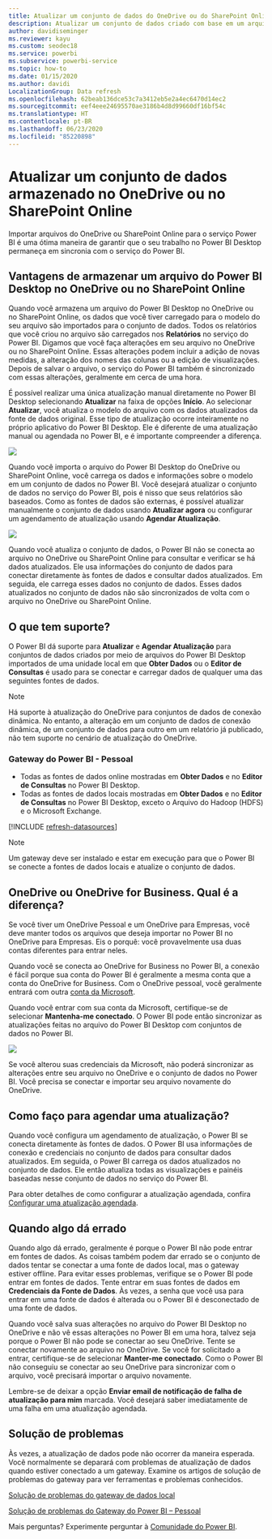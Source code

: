 ```yaml
---
title: Atualizar um conjunto de dados do OneDrive ou do SharePoint Online
description: Atualizar um conjunto de dados criado com base em um arquivo do Power BI Desktop no OneDrive ou SharePoint Online
author: davidiseminger
ms.reviewer: kayu
ms.custom: seodec18
ms.service: powerbi
ms.subservice: powerbi-service
ms.topic: how-to
ms.date: 01/15/2020
ms.author: davidi
LocalizationGroup: Data refresh
ms.openlocfilehash: 62beab136dce53c7a3412eb5e2a4ec6470d14ec2
ms.sourcegitcommit: eef4eee24695570ae3186b4d8d99660df16bf54c
ms.translationtype: HT
ms.contentlocale: pt-BR
ms.lasthandoff: 06/23/2020
ms.locfileid: "85220898"
---
```

# <a name="refresh-a-dataset-stored-on-onedrive-or-sharepoint-online"></a>Atualizar um conjunto de dados armazenado no OneDrive ou no SharePoint Online
Importar arquivos do OneDrive ou SharePoint Online para o serviço Power BI é uma ótima maneira de garantir que o seu trabalho no Power BI Desktop permaneça em sincronia com o serviço do Power BI.

## <a name="advantages-of-storing-a-power-bi-desktop-file-on-onedrive-or-sharepoint-online"></a>Vantagens de armazenar um arquivo do Power BI Desktop no OneDrive ou no SharePoint Online
Quando você armazena um arquivo do Power BI Desktop no OneDrive ou no SharePoint Online, os dados que você tiver carregado para o modelo do seu arquivo são importados para o conjunto de dados. Todos os relatórios que você criou no arquivo são carregados nos **Relatórios** no serviço do Power BI. Digamos que você faça alterações em seu arquivo no OneDrive ou no SharePoint Online. Essas alterações podem incluir a adição de novas medidas, a alteração dos nomes das colunas ou a edição de visualizações. Depois de salvar o arquivo, o serviço do Power BI também é sincronizado com essas alterações, geralmente em cerca de uma hora.

É possível realizar uma única atualização manual diretamente no Power BI Desktop selecionando **Atualizar** na faixa de opções **Início**. Ao selecionar **Atualizar**, você atualiza o modelo do arquivo com os dados atualizados da fonte de dados original. Esse tipo de atualização ocorre inteiramente no próprio aplicativo do Power BI Desktop. Ele é diferente de uma atualização manual ou agendada no Power BI, e é importante compreender a diferença.

![](media/refresh-desktop-file-onedrive/pbix-refresh.png)

Quando você importa o arquivo do Power BI Desktop do OneDrive ou SharePoint Online, você carrega os dados e informações sobre o modelo em um conjunto de dados no Power BI. Você desejará atualizar o conjunto de dados no serviço do Power BI, pois é nisso que seus relatórios são baseados. Como as fontes de dados são externas, é possível atualizar manualmente o conjunto de dados usando **Atualizar agora** ou configurar um agendamento de atualização usando **Agendar Atualização**. 

![](media/refresh-desktop-file-onedrive/powerbi-service-refresh.png)

Quando você atualiza o conjunto de dados, o Power BI não se conecta ao arquivo no OneDrive ou SharePoint Online para consultar e verificar se há dados atualizados. Ele usa informações do conjunto de dados para conectar diretamente às fontes de dados e consultar dados atualizados. Em seguida, ele carrega esses dados no conjunto de dados. Esses dados atualizados no conjunto de dados não são sincronizados de volta com o arquivo no OneDrive ou SharePoint Online.

## <a name="whats-supported"></a>O que tem suporte?
O Power BI dá suporte para **Atualizar** e **Agendar Atualização** para conjuntos de dados criados por meio de arquivos do Power BI Desktop importados de uma unidade local em que **Obter Dados** ou o **Editor de Consultas** é usado para se conectar e carregar dados de qualquer uma das seguintes fontes de dados.

> [!NOTE]
> Há suporte à atualização do OneDrive para conjuntos de dados de conexão dinâmica. No entanto, a alteração em um conjunto de dados de conexão dinâmica, de um conjunto de dados para outro em um relatório já publicado, não tem suporte no cenário de atualização do OneDrive.

### <a name="power-bi-gateway---personal"></a>Gateway do Power BI - Pessoal
* Todas as fontes de dados online mostradas em **Obter Dados** e no **Editor de Consultas** no Power BI Desktop.
* Todas as fontes de dados locais mostradas em **Obter Dados** e no **Editor de Consultas** no Power BI Desktop, exceto o Arquivo do Hadoop (HDFS) e o Microsoft Exchange.

<!-- Refresh Data sources-->
[!INCLUDE [refresh-datasources](../includes/refresh-datasources.md)]

> [!NOTE]
> Um gateway deve ser instalado e estar em execução para que o Power BI se conecte a fontes de dados locais e atualize o conjunto de dados.
> 
> 

## <a name="onedrive-or-onedrive-for-business-whats-the-difference"></a>OneDrive ou OneDrive for Business. Qual é a diferença?
Se você tiver um OneDrive Pessoal e um OneDrive para Empresas, você deve manter todos os arquivos que deseja importar no Power BI no OneDrive para Empresas. Eis o porquê: você provavelmente usa duas contas diferentes para entrar neles.

Quando você se conecta ao OneDrive for Business no Power BI, a conexão é fácil porque sua conta do Power BI é geralmente a mesma conta que a conta do OneDrive for Business. Com o OneDrive pessoal, você geralmente entrará com outra [conta da Microsoft](https://account.microsoft.com).

Quando você entrar com sua conta da Microsoft, certifique-se de selecionar **Mantenha-me conectado**. O Power BI pode então sincronizar as atualizações feitas no arquivo do Power BI Desktop com conjuntos de dados no Power BI.

![](media/refresh-desktop-file-onedrive/refresh_signin_keepmesignedin.png)

Se você alterou suas credenciais da Microsoft, não poderá sincronizar as alterações entre seu arquivo no OneDrive e o conjunto de dados no Power BI. Você precisa se conectar e importar seu arquivo novamente do OneDrive.

## <a name="how-do-i-schedule-refresh"></a>Como faço para agendar uma atualização?
Quando você configura um agendamento de atualização, o Power BI se conecta diretamente às fontes de dados. O Power BI usa informações de conexão e credenciais no conjunto de dados para consultar dados atualizados. Em seguida, o Power BI carrega os dados atualizados no conjunto de dados. Ele então atualiza todas as visualizações e painéis baseadas nesse conjunto de dados no serviço do Power BI.

Para obter detalhes de como configurar a atualização agendada, confira [Configurar uma atualização agendada](refresh-scheduled-refresh.md).

## <a name="when-things-go-wrong"></a>Quando algo dá errado
Quando algo dá errado, geralmente é porque o Power BI não pode entrar em fontes de dados. As coisas também podem dar errado se o conjunto de dados tentar se conectar a uma fonte de dados local, mas o gateway estiver offline. Para evitar esses problemas, verifique se o Power BI pode entrar em fontes de dados. Tente entrar em suas fontes de dados em **Credenciais da Fonte de Dados**. Às vezes, a senha que você usa para entrar em uma fonte de dados é alterada ou o Power BI é desconectado de uma fonte de dados.

Quando você salva suas alterações no arquivo do Power BI Desktop no OneDrive e não vê essas alterações no Power BI em uma hora, talvez seja porque o Power BI não pode se conectar ao seu OneDrive. Tente se conectar novamente ao arquivo no OneDrive. Se você for solicitado a entrar, certifique-se de selecionar **Manter-me conectado**. Como o Power BI não conseguiu se conectar ao seu OneDrive para sincronizar com o arquivo, você precisará importar o arquivo novamente.

Lembre-se de deixar a opção **Enviar email de notificação de falha de atualização para mim** marcada. Você desejará saber imediatamente de uma falha em uma atualização agendada.

## <a name="troubleshooting"></a>Solução de problemas
Às vezes, a atualização de dados pode não ocorrer da maneira esperada. Você normalmente se deparará com problemas de atualização de dados quando estiver conectado a um gateway. Examine os artigos de solução de problemas do gateway para ver ferramentas e problemas conhecidos.

[Solução de problemas do gateway de dados local](service-gateway-onprem-tshoot.md)

[Solução de problemas do Gateway do Power BI – Pessoal](service-admin-troubleshooting-power-bi-personal-gateway.md)

Mais perguntas? Experimente perguntar à [Comunidade do Power BI](https://community.powerbi.com/).
